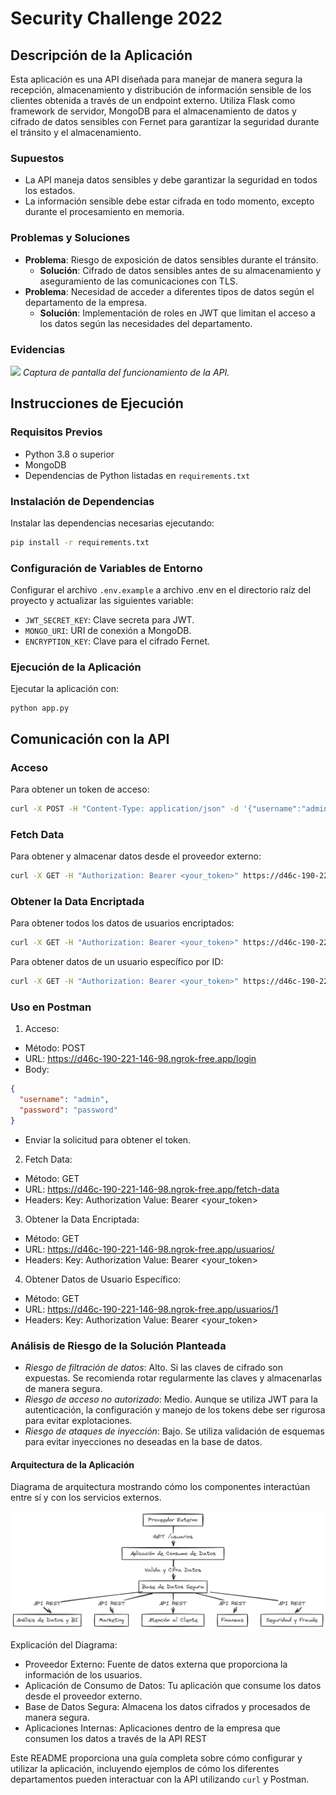 # Security Challenge 2022

## Descripción de la Aplicación
Esta aplicación es una API diseñada para manejar de manera segura la recepción, almacenamiento y distribución de información sensible de los clientes obtenida a través de un endpoint externo. Utiliza Flask como framework de servidor, MongoDB para el almacenamiento de datos y cifrado de datos sensibles con Fernet para garantizar la seguridad durante el tránsito y el almacenamiento.

### Supuestos
- La API maneja datos sensibles y debe garantizar la seguridad en todos los estados.
- La información sensible debe estar cifrada en todo momento, excepto durante el procesamiento en memoria.

### Problemas y Soluciones
- **Problema**: Riesgo de exposición de datos sensibles durante el tránsito.
  - **Solución**: Cifrado de datos sensibles antes de su almacenamiento y aseguramiento de las comunicaciones con TLS.
- **Problema**: Necesidad de acceder a diferentes tipos de datos según el departamento de la empresa.
  - **Solución**: Implementación de roles en JWT que limitan el acceso a los datos según las necesidades del departamento.

### Evidencias
![](path_to_screenshot.png)
*Captura de pantalla del funcionamiento de la API.*

## Instrucciones de Ejecución

### Requisitos Previos
- Python 3.8 o superior
- MongoDB
- Dependencias de Python listadas en `requirements.txt`

### Instalación de Dependencias
Instalar las dependencias necesarias ejecutando:
```bash
pip install -r requirements.txt
```

### Configuración de Variables de Entorno
Configurar el archivo `.env.example` a archivo .env en el directorio raíz del proyecto y actualizar las siguientes variable:

* `JWT_SECRET_KEY`: Clave secreta para JWT.
* `MONGO_URI`: URI de conexión a MongoDB.
* `ENCRYPTION_KEY`: Clave para el cifrado Fernet.

### Ejecución de la Aplicación
Ejecutar la aplicación con:

```
python app.py
```


## Comunicación con la API
### Acceso
Para obtener un token de acceso:

```bash
curl -X POST -H "Content-Type: application/json" -d '{"username":"admin","password":"password"}' https://d46c-190-221-146-98.ngrok-free.app/login
```

### Fetch Data
Para obtener y almacenar datos desde el proveedor externo:

```bash
curl -X GET -H "Authorization: Bearer <your_token>" https://d46c-190-221-146-98.ngrok-free.app/fetch-data
```

### Obtener la Data Encriptada
Para obtener todos los datos de usuarios encriptados:

```bash
curl -X GET -H "Authorization: Bearer <your_token>" https://d46c-190-221-146-98.ngrok-free.app/usuarios/
```

Para obtener datos de un usuario específico por ID:
```bash
curl -X GET -H "Authorization: Bearer <your_token>" https://d46c-190-221-146-98.ngrok-free.app/usuarios/<ID>
```

### Uso en Postman
1. Acceso:

* Método: POST
* URL: https://d46c-190-221-146-98.ngrok-free.app/login
* Body:
```json
{
  "username": "admin",
  "password": "password"
}
```
* Enviar la solicitud para obtener el token.

2. Fetch Data:

* Método: GET
* URL: https://d46c-190-221-146-98.ngrok-free.app/fetch-data
* Headers:
Key: Authorization
Value: Bearer <your_token>

3. Obtener la Data Encriptada:

* Método: GET
* URL: https://d46c-190-221-146-98.ngrok-free.app/usuarios/
* Headers:
Key: Authorization
Value: Bearer <your_token>


4. Obtener Datos de Usuario Específico:

* Método: GET
* URL: https://d46c-190-221-146-98.ngrok-free.app/usuarios/1
* Headers:
Key: Authorization
Value: Bearer <your_token>


### Análisis de Riesgo de la Solución Planteada

* *Riesgo de filtración de datos*: Alto. Si las claves de cifrado son expuestas. Se recomienda rotar regularmente las claves y almacenarlas de manera segura.
* *Riesgo de acceso no autorizado*: Medio. Aunque se utiliza JWT para la autenticación, la configuración y manejo de los tokens debe ser rigurosa para evitar explotaciones.
* *Riesgo de ataques de inyección*: Bajo. Se utiliza validación de esquemas para evitar inyecciones no deseadas en la base de datos.

#### Arquitectura de la Aplicación

Diagrama de arquitectura mostrando cómo los componentes interactúan entre sí y con los servicios externos.

![Imagen](/image.png)

Explicación del Diagrama:

* Proveedor Externo: Fuente de datos externa que proporciona la información de los usuarios. 
* Aplicación de Consumo de Datos: Tu aplicación que consume los datos desde el proveedor externo.
* Base de Datos Segura: Almacena los datos cifrados y procesados de manera segura.
* Aplicaciones Internas: Aplicaciones dentro de la empresa que consumen los datos a través de la API REST


Este README proporciona una guía completa sobre cómo configurar y utilizar la aplicación, incluyendo ejemplos de cómo los diferentes departamentos pueden interactuar con la API utilizando `curl` y Postman.
